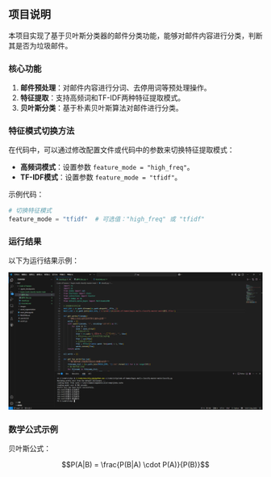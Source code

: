## 项目说明

本项目实现了基于贝叶斯分类器的邮件分类功能，能够对邮件内容进行分类，判断其是否为垃圾邮件。

### 核心功能
1. **邮件预处理**：对邮件内容进行分词、去停用词等预处理操作。
2. **特征提取**：支持高频词和TF-IDF两种特征提取模式。
3. **贝叶斯分类**：基于朴素贝叶斯算法对邮件进行分类。

### 特征模式切换方法
在代码中，可以通过修改配置文件或代码中的参数来切换特征提取模式：
- **高频词模式**：设置参数 `feature_mode = "high_freq"`。
- **TF-IDF模式**：设置参数 `feature_mode = "tfidf"`。

示例代码：
```python
# 切换特征模式
feature_mode = "tfidf"  # 可选值："high_freq" 或 "tfidf"
```

### 运行结果

以下为运行结果示例：

<img src="https://github.com/hameo3/Code-of-hameo/blob/main/images/bayes.png" alt="贝叶斯" width="600">

### 数学公式示例
贝叶斯公式：

```math
P(A|B) = \frac{P(B|A) \cdot P(A)}{P(B)}
```

